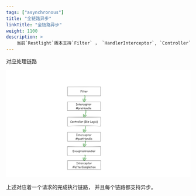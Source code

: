 ```yaml
---
tags: ["asynchronous"]
title: "全链路异步"
linkTitle: "全链路异步"
weight: 1100
description: >
    当前`Restlight`版本支持`Filter` ， `HandlerInterceptor`, `Controller`,  `ExceptionHandler`异步。
---
```


对应处理链路

![restlightexecution.png](../../img/execution.png)

上述对应着一个请求的完成执行链路， 并且每个链路都支持异步。
